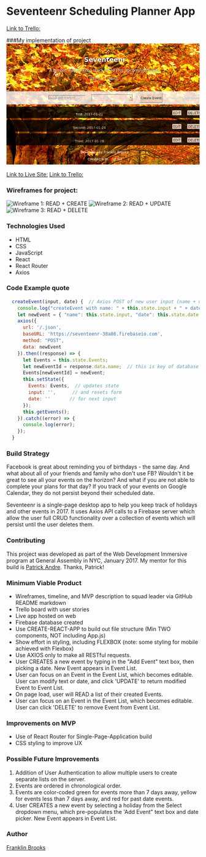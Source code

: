 # Seventeenr Scheduling Planner App

[Link to Trello:](https://trello.com/b/madxhpLU/seventeenr)

###My implementation of project
  ![Seventeenr Screenshot](https://github.com/franklinbrooks/Seventeenr/blob/master/images/screenshot.png) 

[Link to Live Site:](http://typesetter-sylvia-16076.bitballoon.com/)
[Link to Trello:](https://trello.com/b/madxhpLU/seventeenr)

### Wireframes for project: 
  ![Wireframe 1: READ + CREATE](https://github.com/franklinbrooks/WDI_HAKUNA_MATATA/blob/master/projects/project2/seventeenr/images/20170113_115557.jpg)
  ![Wireframe 2: READ + UPDATE](https://github.com/franklinbrooks/WDI_HAKUNA_MATATA/blob/master/projects/project2/seventeenr/images/20170113_115612.jpg)
  ![Wireframe 3: READ + DELETE](https://github.com/franklinbrooks/WDI_HAKUNA_MATATA/blob/master/projects/project2/seventeenr/images/20170113_115654.jpg)

### Technologies Used
- HTML
- CSS
- JavaScript
- React
- React Router
- Axios 

### Code Example quote
```javascript
  createEvent(input, date) {  // Axios POST of new user input (name + date)
    console.log("createEvent with name: " + this.state.input + " + date: " + this.state.date);
    let newEvent = { "name": this.state.input, "date": this.state.date };
    axios({
      url: '/.json',
      baseURL: 'https://seventeenr-38a86.firebaseio.com',
      method: "POST",
      data: newEvent
    }).then((response) => {
      let Events = this.state.Events;
      let newEventId = response.data.name;  // this is key of database entry
      Events[newEventId] = newEvent;
      this.setState({
        Events: Events,  // updates state
        input: '',      // and resets form
        date: ''       // for next input
      });
      this.getEvents();
    }).catch((error) => {
      console.log(error);
    });
  }
```` 
### Build Strategy
Facebook is great about reminding you of birthdays - the same day.  And what about all of your friends and family who don't use FB?  Wouldn't it be great to see all your events on the horizon? And what if you are not able to complete your plans for that day? If you track of your events on Google Calendar, they do not persist beyond their scheduled date.

Seventeenr is a single-page desktop app to help you keep track of holidays and other events in 2017. It uses Axios API calls to a Firebase server which allow the user full CRUD functionality over a collection of events which will persist until the user deletes them.

### Contributing
This project was developed as part of the Web Development Immersive program at General Assembly in NYC, January 2017. My mentor for this build is [Patrick Andre](patrick.andre@generalassemb.ly). Thanks, Patrick!

### Minimum Viable Product
- Wireframes, timeline, and MVP description to squad leader via GitHub README markdown
- Trello board with user stories
- Live app hosted on web
- Firebase database created
- Use CREATE-REACT-APP to build out file structure (Min TWO components, NOT including App.js)
- Show effort in styling, including FLEXBOX (note: some styling for mobile achieved with Flexbox)
- Use AXIOS only to make all RESTful requests.
- User CREATES a new event by typing in the "Add Event" text box, then picking a date.  New Event appears in Event List.
- User can focus on an Event in the Event List, which becomes editable. User can modify text or date, and click 'UPDATE' to return modified Event to Event List.
- On page load, user will READ a list of their created Events.
- User can focus on an Event in the Event List, which becomes editable. User can click 'DELETE' to remove Event from Event List.

### Improvements on MVP
- Use of React Router for Single-Page-Application build
- CSS styling to improve UX

### Possible Future Improvements 
  1. Addition of User Authentication to allow multiple users to create separate lists on the server.
  1. Events are ordered in chronological order.
  1. Events are color-coded green for events more than 7 days away, yellow for events less than 7 days away, and red for past date events.
  1. User CREATES a new event by selecting a holiday from the Select dropdown menu, which pre-populates the 'Add Event" text box and date picker.  New Event appears in Event List.

### Author
  [Franklin Brooks](http://www.franklinchristopherbrooks.com) 
